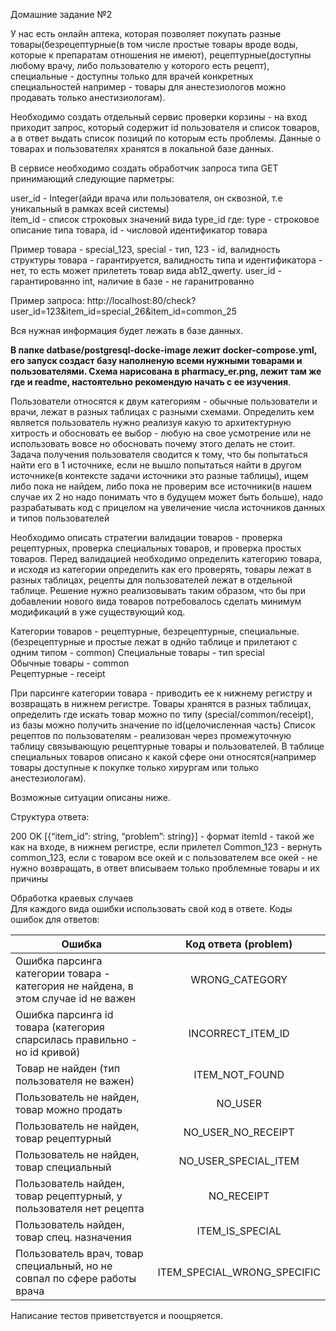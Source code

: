 Домашние задание №2

У нас есть онлайн аптека, которая позволяет покупать разные товары(безрецептурные(в том числе простые товары вроде воды, которые к препаратам отношения не имеют), рецептурные(доступны любому врачу, либо пользователю у которого есть рецепт), специальные - доступны только для врачей конкретных специальностей например - товары для анестезиологов можно продавать только анестизиологам).

Необходимо создать отдельный сервис проверки корзины - на вход приходит запрос, который содержит id пользователя и список товаров, а в ответ выдать список позиций по которым есть проблемы.
Данные о товарах и пользователях хранятся в локальной базе данных.

В сервисе необходимо создать обработчик запроса типа GET принимающий следующие парметры:

user_id - Integer(айди врача или пользователя, он сквозной, т.е уникальный в рамках всей системы)<br>
item_id - список строковых значений вида type_id где: type - строковое описание типа товара, id - числовой идентификатор товара

Пример товара - special_123, special - тип, 123 - id, валидность структуры товара - гарантируется, валидность типа и идентификатора - нет, то есть
может прилететь товар вида ab12_qwerty.
user_id - гарантированно int, наличие в базе - не гаранитрованно

Пример запроса:
http://localhost:80/check?user_id=123&item_id=special_26&item_id=common_25


Вся нужная информация будет лежать в базе данных.

**В папке datbase/postgresql-docke-image лежит docker-compose.yml, его запуск создаст базу наполненую всеми нужными товарами и пользователями.
Схема нарисована в pharmacy_er.png, лежит там же где и readme, настоятельно рекомендую начать с ее изучения**.

Пользователи относятся к двум категориям - обычные пользователи и врачи, лежат в разных таблицах с разными схемами. Определить кем является пользователь нужно реализуя какую то архитектурную хитрость и обосновать ее выбор - любую на свое усмотрение или не использовать вовсе но обосновать почему этого делать не стоит.
Задача получения пользователя сводится к тому, что бы попытаться найти его в 1 источнике, если не вышло попытаться найти в другом источнике(в контексте задачи источники это разные таблицы), ищем либо пока не найдем, либо пока не проверим все источники(в нашем случае их 2 но надо понимать что в будущем может быть больше), надо разрабатывать код с прицелом на увеличение числа источников данных и типов пользователей


Необходимо описать стратегии валидации товаров - проверка рецептурных, проверка специальных товаров, и проверка простых товаров.
Перед валидацией необходимо определить категорию товара, и исходя из категории определить как его проверять, товары лежат в разных таблицах, рецепты для пользователей лежат в отдельной таблице.
Решение нужно реализовывать  таким образом, что бы при добавлении нового вида товаров потребовалось сделать минимум модификаций в уже существующий код.


Категории товаров - рецептурные, безрецептурные, специальные.(безрецептурные и простые лежат в однйо таблице и прилетают с одним типом - common)
Специальные товары - тип special<br>
Обычные товары - common<br>
Рецептурные - receipt<br>

При парсинге категории товара - приводить ее к нижнему регистру и возвращать в нижнем регистре.
Товары хранятся в разных таблицах, определить где искать товар можно по типу (special/common/receipt), из базы можно получить значение по id(целочисленная часть)
Список рецептов по пользователям - реализован через промежуточную таблицу связывающую рецептурные товары и пользователей.
В таблице специальных товаров описано к какой сфере они относятся(например товары доступные к покупке только хирургам или только анестезиологам).


Возможные ситуации описаны ниже.


Структура ответа:

200 OK
[{“item_id”: string, “problem”: string}] - формат itemId - такой же как на входе, в нижнем регистре, если прилетел Common_123 - вернуть common_123,
если с товаром все окей и с пользователем все окей - не нужно возвращать, в ответ вписываем только проблемные товары и их причины



Обработка краевых случаев<br>
Для каждого вида ошибки использовать свой код в ответе.
Коды ошибок для ответов:


| Ошибка                                                                             |    Код ответа  (problem)    |
|------------------------------------------------------------------------------------|:---------------------------:|
| Ошибка парсинга категории товара - категория не найдена, в этом случае id не важен |       WRONG_CATEGORY        |
| Ошибка парсинга id товара   (категория спарсилась правильно - но id кривой)        |    INCORRECT_ITEM_ID        |
| Товар не найден (тип пользователя не важен)                                        |       ITEM_NOT_FOUND        |
| Пользователь не найден, товар можно продать                                        |           NO_USER           |
| Пользователь не найден, товар рецептурный                                          |     NO_USER_NO_RECEIPT      |
| Пользователь не найден, товар специальный                                          |    NO_USER_SPECIAL_ITEM     |
| Пользователь найден, товар рецептурный, у пользователя нет рецепта                 |         NO_RECEIPT          |
| Пользователь найден, товар спец. назначения                                        |       ITEM_IS_SPECIAL       |
| Пользователь врач, товар специальный, но не совпал по сфере работы врача           | ITEM_SPECIAL_WRONG_SPECIFIC |

Написание тестов приветствуется и поощряется.
